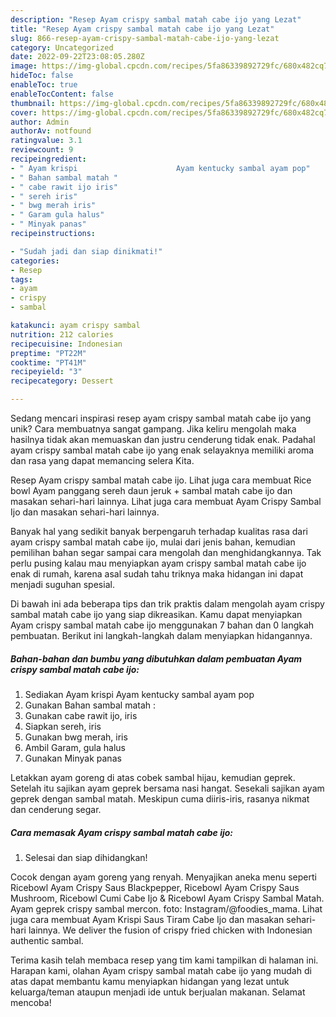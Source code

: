 ```yaml
---
description: "Resep Ayam crispy sambal matah cabe ijo yang Lezat"
title: "Resep Ayam crispy sambal matah cabe ijo yang Lezat"
slug: 866-resep-ayam-crispy-sambal-matah-cabe-ijo-yang-lezat
category: Uncategorized
date: 2022-09-22T23:08:05.280Z
image: https://img-global.cpcdn.com/recipes/5fa86339892729fc/680x482cq70/ayam-crispy-sambal-matah-cabe-ijo-foto-resep-utama.jpg
hideToc: false
enableToc: true
enableTocContent: false
thumbnail: https://img-global.cpcdn.com/recipes/5fa86339892729fc/680x482cq70/ayam-crispy-sambal-matah-cabe-ijo-foto-resep-utama.jpg
cover: https://img-global.cpcdn.com/recipes/5fa86339892729fc/680x482cq70/ayam-crispy-sambal-matah-cabe-ijo-foto-resep-utama.jpg
author: Admin
authorAv: notfound
ratingvalue: 3.1
reviewcount: 9
recipeingredient:
- " Ayam krispi                      Ayam kentucky sambal ayam pop"
- " Bahan sambal matah "
- " cabe rawit ijo iris"
- " sereh iris"
- " bwg merah iris"
- " Garam gula halus"
- " Minyak panas"
recipeinstructions:

- "Sudah jadi dan siap dinikmati!"
categories:
- Resep
tags:
- ayam
- crispy
- sambal

katakunci: ayam crispy sambal 
nutrition: 212 calories
recipecuisine: Indonesian
preptime: "PT22M"
cooktime: "PT41M"
recipeyield: "3"
recipecategory: Dessert

---
```





Sedang mencari inspirasi resep ayam crispy sambal matah cabe ijo yang unik? Cara membuatnya sangat gampang. Jika keliru mengolah maka hasilnya tidak akan memuaskan dan justru cenderung tidak enak. Padahal ayam crispy sambal matah cabe ijo yang enak selayaknya memiliki aroma dan rasa yang dapat memancing selera Kita.





Resep Ayam crispy sambal matah cabe ijo. Lihat juga cara membuat Rice bowl Ayam panggang sereh daun jeruk + sambal matah cabe ijo dan masakan sehari-hari lainnya. Lihat juga cara membuat Ayam Crispy Sambal Ijo dan masakan sehari-hari lainnya.

Banyak hal yang sedikit banyak berpengaruh terhadap kualitas rasa dari ayam crispy sambal matah cabe ijo, mulai dari jenis bahan, kemudian pemilihan bahan segar sampai cara mengolah dan menghidangkannya. Tak perlu pusing kalau mau menyiapkan ayam crispy sambal matah cabe ijo enak di rumah, karena asal sudah tahu triknya maka hidangan ini dapat menjadi suguhan spesial.






Di bawah ini ada beberapa tips dan trik praktis dalam mengolah ayam crispy sambal matah cabe ijo yang siap dikreasikan. Kamu dapat menyiapkan Ayam crispy sambal matah cabe ijo menggunakan 7 bahan dan 0 langkah pembuatan. Berikut ini langkah-langkah dalam menyiapkan hidangannya.

<!--inarticleads1-->

##### Bahan-bahan dan bumbu yang dibutuhkan dalam pembuatan Ayam crispy sambal matah cabe ijo:

1. Sediakan  Ayam krispi                      Ayam kentucky sambal ayam pop
1. Gunakan  Bahan sambal matah :
1. Gunakan  cabe rawit ijo, iris
1. Siapkan  sereh, iris
1. Gunakan  bwg merah, iris
1. Ambil  Garam, gula halus
1. Gunakan  Minyak panas


Letakkan ayam goreng di atas cobek sambal hijau, kemudian geprek. Setelah itu sajikan ayam geprek bersama nasi hangat. Sesekali sajikan ayam geprek dengan sambal matah. Meskipun cuma diiris-iris, rasanya nikmat dan cenderung segar. 

<!--inarticleads2-->

##### Cara memasak Ayam crispy sambal matah cabe ijo:


1. Selesai dan siap dihidangkan!

Cocok dengan ayam goreng yang renyah. Menyajikan aneka menu seperti Ricebowl Ayam Crispy Saus Blackpepper, Ricebowl Ayam Crispy Saus Mushroom, Ricebowl Cumi Cabe Ijo &amp; Ricebowl Ayam Crispy Sambal Matah. Ayam geprek crispy sambal mercon. foto: Instagram/@foodies_mama. Lihat juga cara membuat Ayam Krispi Saus Tiram Cabe Ijo dan masakan sehari-hari lainnya. We deliver the fusion of crispy fried chicken with Indonesian authentic sambal. 

Terima kasih telah membaca resep yang tim kami tampilkan di halaman ini. Harapan kami, olahan Ayam crispy sambal matah cabe ijo yang mudah di atas dapat membantu kamu menyiapkan hidangan yang lezat untuk keluarga/teman ataupun menjadi ide untuk berjualan makanan. Selamat mencoba!

